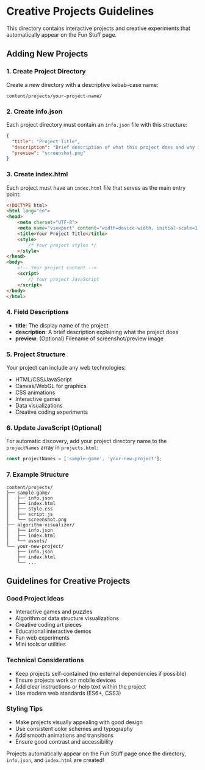 # Creative Projects Guidelines

This directory contains interactive projects and creative experiments that automatically appear on the Fun Stuff page.

## Adding New Projects

### 1. Create Project Directory
Create a new directory with a descriptive kebab-case name:
```
content/projects/your-project-name/
```

### 2. Create info.json
Each project directory must contain an `info.json` file with this structure:

```json
{
  "title": "Project Title",
  "description": "Brief description of what this project does and why it's interesting",
  "preview": "screenshot.png"
}
```

### 3. Create index.html
Each project must have an `index.html` file that serves as the main entry point:

```html
<!DOCTYPE html>
<html lang="en">
<head>
    <meta charset="UTF-8">
    <meta name="viewport" content="width=device-width, initial-scale=1.0">
    <title>Your Project Title</title>
    <style>
        /* Your project styles */
    </style>
</head>
<body>
    <!-- Your project content -->
    <script>
        // Your project JavaScript
    </script>
</body>
</html>
```

### 4. Field Descriptions

- **title**: The display name of the project
- **description**: A brief description explaining what the project does
- **preview**: (Optional) Filename of screenshot/preview image

### 5. Project Structure

Your project can include any web technologies:
- HTML/CSS/JavaScript
- Canvas/WebGL for graphics
- CSS animations
- Interactive games
- Data visualizations
- Creative coding experiments

### 6. Update JavaScript (Optional)

For automatic discovery, add your project directory name to the `projectNames` array in `projects.html`:

```javascript
const projectNames = ['sample-game', 'your-new-project'];
```

### 7. Example Structure

```
content/projects/
├── sample-game/
│   ├── info.json
│   ├── index.html
│   ├── style.css
│   ├── script.js
│   └── screenshot.png
├── algorithm-visualizer/
│   ├── info.json
│   ├── index.html
│   └── assets/
└── your-new-project/
    ├── info.json
    ├── index.html
    └── ...
```

## Guidelines for Creative Projects

### Good Project Ideas
- Interactive games and puzzles
- Algorithm or data structure visualizations  
- Creative coding art pieces
- Educational interactive demos
- Fun web experiments
- Mini tools or utilities

### Technical Considerations
- Keep projects self-contained (no external dependencies if possible)
- Ensure projects work on mobile devices
- Add clear instructions or help text within the project
- Use modern web standards (ES6+, CSS3)

### Styling Tips
- Make projects visually appealing with good design
- Use consistent color schemes and typography
- Add smooth animations and transitions
- Ensure good contrast and accessibility

Projects automatically appear on the Fun Stuff page once the directory, `info.json`, and `index.html` are created!